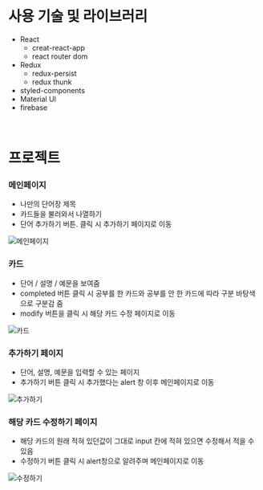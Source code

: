 # 사용 기술 및 라이브러리
- React
  - creat-react-app
  - react router dom
- Redux
  - redux-persist
  - redux thunk
- styled-components
- Material UI
- firebase

<br>


# 프로젝트
### **메인페이지**
  - 나만의 단어장 제목
  - 카드들을 불러와서 나열하기
  - 단어 추가하기 버튼. 클릭 시 추가하기 페이지로 이동
  
![메인페이지](https://images.velog.io/images/devmag/post/85bf2047-931c-46ae-a7b0-5950d4bf0340/mainpage.png)
  
  
### **카드**
  - 단어 / 설명 / 예문을 보여줌
  - completed 버튼 클릭 시 공부를 한 카드와 공부를 안 한 카드에 따라 구분 바탕색으로 구분감 줌
  - modify 버튼을 클릭 시 해당 카드 수정 페이지로 이동

![카드](https://images.velog.io/images/devmag/post/b4bceb37-b7be-4a88-b4ae-1a4024e52b82/card.png)
  
  
### **추가하기 페이지**
  - 단어, 설명, 예문을 입력할 수 있는 페이지
  - 추가하기 버튼 클릭 시 추가했다는 alert 창 이후 메인페이지로 이동
  
![추가하기](https://images.velog.io/images/devmag/post/e72dd2bb-b290-495b-bf80-5b64076ca7b9/addBtn.gif)
  
  
  
### **해당 카드 수정하기 페이지**
  - 해당 카드의 원래 적혀 있던값이 그대로 input 칸에 적혀 있으면 수정해서 적을 수 있음
  - 수정하기 버튼 클릭 시 alert창으로 알려주며 메인페이지로 이동

![수정하기](https://images.velog.io/images/devmag/post/f57a4434-9993-47b2-bc18-06f6ed3a16c2/modiBtn.gif)
